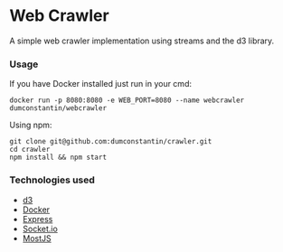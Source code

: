 # Web Crawler

A simple web crawler implementation using streams and the d3 library.

### Usage

If you have Docker installed just run in your cmd:

```
docker run -p 8080:8080 -e WEB_PORT=8080 --name webcrawler dumconstantin/webcrawler
```

Using npm:

```
git clone git@github.com:dumconstantin/crawler.git
cd crawler
npm install && npm start
```

### Technologies used

* [d3](https://github.com/d3/d3)
* [Docker](https://www.docker.com)
* [Express](http://expressjs.com)
* [Socket.io](http://socket.io)
* [MostJS](https://github.com/cujojs/most)
